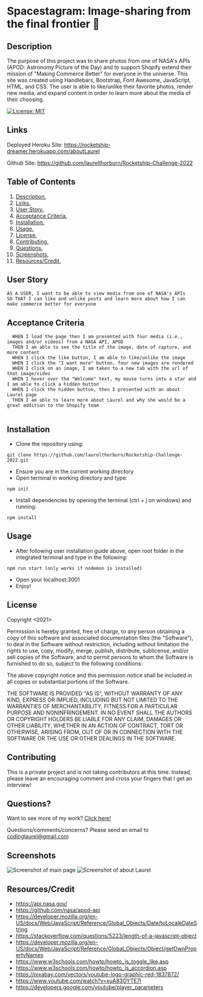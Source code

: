 # Spacestagram: Image-sharing from the final frontier 🚀

<a name="descsection"></a>
## Description

The purpose of this project was to share photos from one of NASA's APIs (APOD: Astronomy Picture of the Day) and to support Shopify extend their mission of "Making Commerce Better" for everyone in the universe.   This site was created using Handlebars, Bootstrap, Font Awesome, JavaScript, HTML, and CSS.  The user is able to like/unlike their favorite photos, render new media, and expand content in order to learn more about the media of their choosing.  

[![License: MIT](https://img.shields.io/badge/License-MIT-yellow.svg)](https://opensource.org/licenses/MIT)

  <a name="linksection"></a>
  ## Links
  
  Deployed Heroku Site: https://rocketship-dreamer.herokuapp.com/aboutLaurel

  Github Site: https://github.com/laurelthorburn/Rocketship-Challenge-2022

## Table of Contents
1. [ Description. ](#descsection)
2. [ Links. ](#linksection)
3. [ User Story. ](#usersection)
4. [ Acceptance Criteria. ](#acceptancesection)
5. [ Installation. ](#installsection)
6. [ Usage. ](#usagesection)
7. [ License. ](#licensesection)
8. [ Contributing. ](#contribsection)
9. [ Questions. ](#questionssection)
10. [ Screenshots. ](#picsection)
11. [ Resources/Credit. ](#creditsection)

<a name="usersection"></a>
## User Story
```
AS A USER, I want to be able to view media from one of NASA's APIs
SO THAT I can like and unlike posts and learn more about how I can make commerce better for everyone
```

<a name="acceptancesection"></a>
## Acceptance Criteria
```
  WHEN I load the page then I am presented with four media (i.e., images and/or videos) from a NASA API, APOD
  THEN I am able to see the title of the image, date of capture, and more content
  WHEN I click the like button, I am able to like/unlike the image
  WHEN I click the "I want more" button, four new images are rendered
  WHEN I click on an image, I am taken to a new tab with the url of that image/video
  WHEN I hover over the "Welcome" text, my mouse turns into a star and I am able to click a hidden button
  WHEN I click the hidden button, then I presented with an about Laurel page
  THEN I am able to learn more about Laurel and why she would be a great addition to the Shopify team
  
```

<a name="installsection"></a>
## Installation
* Clone the repository using:
```
git clone https://github.com/laurelthorburn/Rocketship-Challenge-2022.git
```
* Ensure you are in the current working directory
* Open terminal in working directory and type:
```
npm init
```
* Install dependencies by opening the terminal (ctrl + j on windows) and running:
```
npm install
```

<a name="usagesection"></a>
## Usage
*  After following user installation guide above, open root folder in the integrated terminal and type in the following:
```
npm run start (only works if nodemon is installed)
```
* Open your localhost:3001 
* Enjoy!

<a name="licensesection"></a>
## License
Copyright <2021>

Permission is hereby granted, free of charge, to any person obtaining a copy of this software and associated documentation files (the "Software"), to deal in the Software without restriction, including without limitation the rights to use, copy, modify, merge, publish, distribute, sublicense, and/or sell copies of the Software, and to permit persons to whom the Software is furnished to do so, subject to the following conditions:

The above copyright notice and this permission notice shall be included in all copies or substantial portions of the Software.

THE SOFTWARE IS PROVIDED "AS IS", WITHOUT WARRANTY OF ANY KIND, EXPRESS OR IMPLIED, INCLUDING BUT NOT LIMITED TO THE WARRANTIES OF MERCHANTABILITY, FITNESS FOR A PARTICULAR PURPOSE AND NONINFRINGEMENT. IN NO EVENT SHALL THE AUTHORS OR COPYRIGHT HOLDERS BE LIABLE FOR ANY CLAIM, DAMAGES OR OTHER LIABILITY, WHETHER IN AN ACTION OF CONTRACT, TORT OR OTHERWISE, ARISING FROM, OUT OF OR IN CONNECTION WITH THE SOFTWARE OR THE USE OR OTHER DEALINGS IN THE SOFTWARE.

  <a name="contribsection"></a>
## Contributing
  
This is a private project and is not taking contributors at this time.  Instead, please leave an encouraging comment and cross your fingers that I get an interview!

  <a name="questionssection"></a>
## Questions?
  Want to see more of my work? [Click here!](https://github.com/laurelthorburn)

  Questions/comments/concerns? Please send an email to codinglaurel@gmail.com

  <a name="picsection"></a>
  ## Screenshots
  ![Screenshot of main page](./public/media/fullscreen.png)
  ![Screenshot of about Laurel](./public/media/aboutLaurel_fullshot.png)

  <a name="creditsection"></a>
## Resources/Credit
* https://api.nasa.gov/
* https://github.com/nasa/apod-api
* https://developer.mozilla.org/en-US/docs/Web/JavaScript/Reference/Global_Objects/Date/toLocaleDateString
* https://stackoverflow.com/questions/5223/length-of-a-javascript-object
* https://developer.mozilla.org/en-US/docs/Web/JavaScript/Reference/Global_Objects/Object/getOwnPropertyNames
* https://www.w3schools.com/howto/howto_js_toggle_like.asp
* https://www.w3schools.com/howto/howto_js_accordion.asp
* https://pixabay.com/vectors/youtube-logo-graphic-red-1837872/
* https://www.youtube.com/watch?v=xuA83OYTE7I
* https://developers.google.com/youtube/player_parameters


